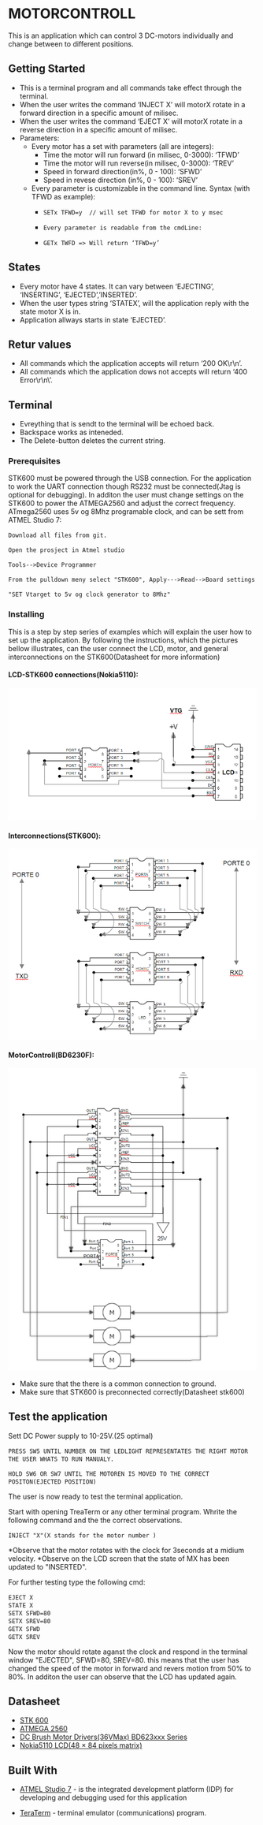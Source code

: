 # MOTORCONTROLL
This is an application which can control 3 DC-motors individually and change between to different positions.


## Getting Started
*	This is a terminal program and all commands take effect through the terminal.
*	When the user writes the command ‘INJECT X’ will motorX rotate in a forward direction in a specific amount of milisec.
*	When the user writes the command ‘EJECT X’ will motorX rotate in a reverse direction in a specific amount of milisec.
*   Parameters:
    *   Every motor has a set with parameters (all are integers):
        *   Time the motor will run forward (in milisec, 0-3000): ‘TFWD’
        *   Time the motor will run reverse(in milisec, 0-3000): ‘TREV’
        * 	Speed in forward direction(in%,  0 - 100): ‘SFWD’
        * 	Speed in revese direction (in%,  0 - 100): ‘SREV’
    *   Every parameter is customizable in the command line. Syntax (with TFWD as example):
        *	  SETx TFWD=y  // will set TFWD for motor X to y msec
        *	  Every parameter is readable from the cmdLine:
        *	  GETx TWFD => Will return ‘TFWD=y’

## States
* Every motor have 4 states. It can vary between ‘EJECTING’,  ‘INSERTING’, ‘EJECTED’,’INSERTED’.
* When the user types string ‘STATEX’, will the application reply with the state motor X is in.
* Application allways starts in state ‘EJECTED’.

## Retur values
*	All commands which the application accepts will return ‘200 OK\r\n’.
*	All commands which the application dows not accepts will return ‘400 Error\r\n\’.

## Terminal
* Evreything that is sendt to the terminal will be echoed back.
* Backspace works as inteneded.
* The Delete-button deletes the current string.


### Prerequisites
STK600 must be powered through the USB connection. For the application to work the UART connection though RS232 must be connected(Jtag is optional for debugging).
In additon the user must change settings on the STK600 to power the ATMEGA2560 and adjust the correct frequency. ATmega2560 uses 5v og 8Mhz programable clock, and can be sett from ATMEL Studio 7:

```
Download all files from git.
```
```
Open the prosject in Atmel studio
```
```
Tools-->Device Programmer
```
```
From the pulldown meny select "STK600", Apply--->Read-->Board settings
```
```
"SET Vtarget to 5v og clock generator to 8Mhz"
```
### Installing
This is a step by step series of examples which will explain the user how to set up the application. By following the instructions, which the pictures bellow illustrates, can the user connect the LCD, motor, and general interconnections on the STK600(Datasheet for more information)
#### LCD-STK600 connections(Nokia5110):
![LCD connections](https://github.com/HenriknWold/WindowMote/blob/master/MOTORKONTROLL/LCD_NOKIA.PNG)
#### Interconnections(STK600):
![INTERCONNECTIONS connections](https://github.com/HenriknWold/WindowMote/blob/master/MOTORKONTROLL/INTERCONNECTIONS.PNG)
#### MotorControll(BD6230F):
![MOTORKONTROLL](https://github.com/HenriknWold/WindowMote/blob/master/MOTORKONTROLL/MOTOR.PNG)
*  Make sure that the there is a common connection to ground.
*  Make sure that STK600 is preconnected correctly(Datasheet stk600)



## Test the application
Sett DC Power supply to 10-25V.(25 optimal)
```
PRESS SW5 UNTIL NUMBER ON THE LEDLIGHT REPRESENTATES THE RIGHT MOTOR THE USER WHATS TO RUN MANUALY.
```
```
HOLD SW6 OR SW7 UNTIL THE MOTOREN IS MOVED TO THE CORRECT POSITON(EJECTED POSITION)
```
The user is now ready to test the terminal application.

Start with opening TreaTerm or any other terminal program. Whrite the following command and the the correct observations.
```
INJECT "X"(X stands for the motor number )
```
*Observe that the motor rotates with the clock for 3seconds at a midium velocity.
*Observe on the LCD screen that the state of MX has been updated to "INSERTED".

For further testing type the following cmd:
```
EJECT X
STATE X
SETX SFWD=80
SETX SREV=80
GETX SFWD
GETX SREV
```
Now the motor should rotate aganst the clock and respond in the terminal window "EJECTED", SFWD=80, SREV=80. this means that the user has changed the speed of the motor in forward and revers motion from 50% to 80%. In additon the user can observe that the LCD has updated again.



## Datasheet
*  [STK 600](http://ww1.microchip.com/downloads/en/DeviceDoc/40001904A.pdf)
*  [ATMEGA 2560](http://ww1.microchip.com/downloads/en/DeviceDoc/Atmel-2549-8-bit-AVR-Microcontroller-ATmega640-1280-1281-2560-2561_datasheet.pdf)
*  [DC Brush Motor Drivers(36VMax) BD623xxx Series](http://www.farnell.com/datasheets/2097985.pdf)
*  [Nokia5110 LCD(48 × 84 pixels matrix)](https://www.sparkfun.com/datasheets/LCD/Monochrome/Nokia5110.pdf)



## Built With

* [ATMEL Studio 7](https://www.microchip.com/webdoc/GUID-ECD8A826-B1DA-44FC-BE0B-5A53418A47BD/index.html?GUID-8F63ECC8-08B9-4CCD-85EF-88D30AC06499) - is the integrated development platform (IDP) for developing and debugging used for this application

* [TeraTerm](https://ttssh2.osdn.jp/index.html.en) -  terminal emulator (communications) program.



